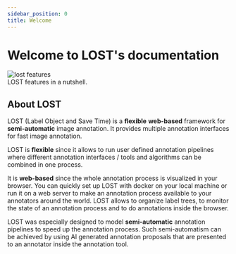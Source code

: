```yaml
---
sidebar_position: 0
title: Welcome
---
```


# Welcome to LOST's documentation

![lost features](/img/LOSTFeaturesIn40seconds.gif)  
LOST features in a nutshell.

## About LOST

LOST (Label Object and Save Time) is a **flexible** **web-based**
framework for **semi-automatic** image annotation. It provides multiple
annotation interfaces for fast image annotation.

LOST is **flexible** since it allows to run user defined annotation
pipelines where different annotation interfaces / tools and algorithms
can be combined in one process.

It is **web-based** since the whole annotation process is visualized in
your browser. You can quickly set up LOST with docker on your local
machine or run it on a web server to make an annotation process
available to your annotators around the world. LOST allows to organize
label trees, to monitor the state of an annotation process and to do
annotations inside the browser.

LOST was especially designed to model **semi-automatic** annotation
pipelines to speed up the annotation process. Such semi-automatism can
be achieved by using AI generated annotation proposals that are
presented to an annotator inside the annotation tool.
